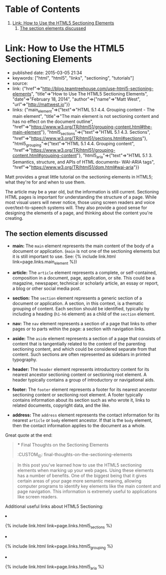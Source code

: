 
# Table of Contents

1.  [Link: How to Use the HTML5 Sectioning Elements](#link-how-to-use-the-html5-sectioning-elements)
    1.  [The section elements discussed](#the-section-elements-discussed)


<a id="link-how-to-use-the-html5-sectioning-elements"></a>

# Link: How to Use the HTML5 Sectioning Elements

-   published date: 2015-03-05 21:34
-   keywords: ["html", "html5", "links", "sectioning", "tutorials"]
-   source:
-   link: {"href"=>"<http://blog.teamtreehouse.com/use-html5-sectioning-elements>", "title"=>"How to Use The HTML5 Sectioning Elements", "date"=>"February 18, 2014", "author"=>{"name"=>"Matt West", "url"=>"<http://mattwest.io>"}}
-   links: {"main<sub>element</sub>"=>{"text"=>"HTML 5.1 4.4. Grouping content - The main element", "title"=>"The main element is not sectioning content and has no effect on the document outline", "href"=>"<https://www.w3.org/TR/html51/grouping-content.html#the-main-element>"}, "html5<sub>sections</sub>"=>{"text"=>"HTML 5.1 4.3. Sections", "href"=>"<https://www.w3.org/TR/html51/sections.html#sections>"}, "html5<sub>grouping</sub>"=>{"text"=>"HTML 5.1 4.4. Grouping content", "href"=>"<https://www.w3.org/TR/html51/grouping-content.html#grouping-content>"}, "html5<sub>aria</sub>"=>{"text"=>"HTML 5.1 3. Semantics, structure, and APIs of HTML documents- WAI-ARIA tags", "href"=>"<https://www.w3.org/TR/html51/dom.html#wai-aria>"}}

Matt provides a great little tutorial on the sectioning elements in HTML5; what they're for and when to use them.

The article may be a year old, but the information is still current. Sectioning HTML pages is important for understanding the structure of a page. While most visual users will never notice, those using screen readers and voice over/text-to-speech systems will. They also provide a good sense for designing the elements of a page, and thinking about the content you're creating.


<a id="the-section-elements-discussed"></a>

## The section elements discussed

-   **main:** The `main` element represents the main content of the body of a document or application. (`main` is not one of the sectioning elements but it is still important to use. See: {% include link.html link=page.links.main<sub>element</sub> %})

-   **article:** The `article` element represents a complete, or self-contained, composition in a document, page, application, or site. This could be a magazine, newspaper, technical or scholarly article, an essay or report, a blog or other social media post.

-   **section:** The `section` element represents a generic section of a document or application. A section, in this context, is a thematic grouping of content. Each section should be identified, typically by including a heading (`h1-h6` element) as a child of the `section` element.

-   **nav:** The `nav` element represents a section of a page that links to other pages or to parts within the page: a section with navigation links.

-   **aside:** The `aside` element represents a section of a page that consists of content that is tangentially related to the content of the parenting sectioning content, and which could be considered separate from that content. Such sections are often represented as sidebars in printed typography.

-   **header:** The `header` element represents introductory content for its nearest ancestor sectioning content or sectioning root element. A header typically contains a group of introductory or navigational aids.

-   **footer:** The `footer` element represents a footer for its nearest ancestor sectioning content or sectioning root element. A footer typically contains information about its section such as who wrote it, links to related documents, copyright data, and the like.

-   **address:** The `address` element represents the contact information for its nearest `article` or `body` element ancestor. If that is the `body` element, then the contact information applies to the document as a whole.

Great quote at the end:

> **\*** Final Thoughts on the Sectioning Elements
> 
> :CUSTOM<sub>ID</sub>: final-thoughts-on-the-sectioning-elements

> In this post you've learned how to use the HTML5 sectioning elements when marking up your web pages. Using these elements has a number of benefits. One of the biggest being that it gives certain areas of your page more semantic meaning, allowing computer programs to identify key elements like the main content and page navigation. This information is extremely useful to applications like screen readers.

Additional useful links about HTML5 Sectioning:

<div class="HTML">
<ul>

</div>

<div class="HTML">
<li>

</div>

{% include link.html link=page.links.html5<sub>sections</sub> %}

<div class="HTML">
</li>

</div>

<div class="HTML">
<li>

</div>

{% include link.html link=page.links.html5<sub>grouping</sub> %}

<div class="HTML">
</li>

</div>

<div class="HTML">
<li>

</div>

{% include link.html link=page.links.html5<sub>aria</sub> %}

<div class="HTML">
</li>

</div>

<div class="HTML">
</ul>

</div>

